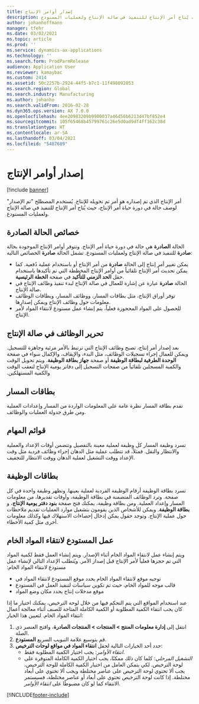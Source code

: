 ```yaml
---
title: إصدار أوامر الإنتاج
description: أمر الإنتاج الذي تم إصداره هو أمر تم تخويله للإنتاج. يُستخدم المصطلح "تم الإصدار" لوصف حالة في دورة حياة أمر الإنتاج، حيث يُتاح أمر الإنتاج للتنفيذ في صالة الإنتاج ولعمليات المستودع.
author: johanhoffmann
manager: tfehr
ms.date: 03/02/2021
ms.topic: article
ms.prod: ''
ms.service: dynamics-ax-applications
ms.technology: ''
ms.search.form: ProdParmRelease
audience: Application User
ms.reviewer: kamaybac
ms.custom: 2414
ms.assetid: 50c2257b-2924-44f5-b7c1-11f498092053
ms.search.region: Global
ms.search.industry: Manufacturing
ms.author: johanho
ms.search.validFrom: 2016-02-28
ms.dyn365.ops.version: AX 7.0.0
ms.openlocfilehash: 4ee20983209b9900037a46d56b6213d47bf852e4
ms.sourcegitcommit: 105f65468b45799761c26e5d0ad9df4ff162c38d
ms.translationtype: HT
ms.contentlocale: ar-SA
ms.lasthandoff: 03/04/2021
ms.locfileid: "5487689"
---
```

# <a name="release-production-orders"></a>إصدار أوامر الإنتاج

[!include [banner](../includes/banner.md)]

أمر الإنتاج الذي تم إصداره هو أمر تم تخويله للإنتاج. يُستخدم المصطلح "تم الإصدار" لوصف حالة في دورة حياة أمر الإنتاج، حيث يُتاح أمر الإنتاج للتنفيذ في صالة الإنتاج ولعمليات المستودع.

## <a name="characteristics-of-the-released-state"></a>خصائص الحالة الصادرة

الحالة **الصادرة** هي حالة في دورة حياة أمر الإنتاج. وتتوفر أوامر الإنتاج الموجودة بحالة **صادرة** للتنفيذ في صالة الإنتاج ولعمليات المستودع. تشمل الحالة **صادرة** الخصائص التالية:

- يمكن تغيير أمر إنتاج إلى الحالة **صادرة** من أمر الإنتاج أو باستخدام عملية دُفعية. كما يمكن تحديث أمر الإنتاج تلقائياً من أوامر الإنتاج المخططة التي تم تأكيدها باستخدام حقل **الحد الزمني للتأكيد‬** في صفحة **الخطة الرئيسية**.
- الحالة **صادرة** عبارة عن إشارة للعمال في صالة الإنتاج لبدء تنفيذ وظائف الإنتاج في صالة الإنتاج.
- توفر أوراق الإنتاج، مثل بطاقات المسار، ووظائف المسار، وبطاقات الوظائف معلومات حول وظائف الإنتاج ويمكن إصدارها.
- للحصول على المواد المحجوزة فعلياً، يتم إنشاء عمل مستودع لانتقاء المواد لأمر الإنتاج.

## <a name="releasing-jobs-to-the-shop-floor"></a>تحرير الوظائف في صالة الإنتاج

بعد إصدار أمر إنتاج، تصبح وظائف الإنتاج التي ترتبط بالأمر مرئية وجاهزة للتسجيل. ‏‫ويمكن للعمال إجراء تسجيلات الوظائف، مثل البدء، والإيقاف، والإكمال سواء في صفحة **الوحدة الطرفية لبطاقة الوظيفة** أو صفحة **جهاز بطاقة الوظيفة**. ويتم تحويل الوقت والكمية المسجلين تلقائياً من صفحات التسجيل إلى دفاتر يومية الإنتاج لتعقب الوقت والكمية المستهلكين.‬

## <a name="route-cards"></a>بطاقات المسار

تقدم بطاقة المسار نظرة عامة على المعلومات الواردة من المسار وإعدادات العملية ومن طرق جدولة العمليات والوظائف.

## <a name="route-jobs"></a>قوائم المهام

تسرد وظيفة المسار كل وظيفة لعملية معينة بالتفصيل وتتضمن أوقات الإعداد والعملية والانتظار والنقل. فمثلاً، قد تتطلب عملية مثل الدهان إجراء وظائف فردية مثل وقت الإعداد ووقت التشغيل لعملية الدهان ووقت الانتظار للتجفيف.

## <a name="job-cards"></a>بطاقات الوظيفة

تسرد بطاقة الوظيفة أرقام الوظيفة الفردية لعملية بعينها. وتظهر وظيفة واحدة في كل صفحة. وترد الوظائف المتضمنة في بطاقة الوظيفة، وأوقات تقديرها، من معلومات المسار وإعداد العملية. ومن بطاقة وظيفة، يمكنك فتح صفحة **بنود دفتر يومية الإنتاج**، و **بطاقة الوظيفة**. ويمكن للأشخاص الذين يقومون بتشغيل موارد العمليات تقديم ملاحظات حول عملية الإنتاج. وتوجد حقول يمكن إدخال إحصاءات الاستهلاك فيها وكذلك معلومات أخرى مثل كمية الأخطاء.

## <a name="warehouse-work-for-raw-material-picking"></a>عمل المستودع لانتقاء المواد الخام

ويتم إنشاء عمل لانتقاء المواد الخام أثناء الإصدار. ‏‫ويتم إنشاء العمل فقط لكمية المواد التي تم حجزها فعلياً لأمر الإنتاج قبل إصدار الأمر. ويُتطلب الإعداد التالي لإنشاء عمل مستودع لانتقاء المواد الخام:‬

- توجيه موقع لانتقاء المواد الخام يحدد موقع المستودع لانتقاء المواد في
- قالب موجه للمواد الخام، حيث تم تكوين سياسات لتنفيذ العمل في المستودع
- موقع مدخلات إنتاج يحدد مكان وضع المواد

عند استخدام المواقع التي يتم التحكم فيها من خلال لوحة الترخيص، يمكنك اختيار ما إذا كان يجب انتقاء الكمية المطلوبة أو الكمية الكاملة المتاحة للصنف أثناء معالجة أعمال انتقاء المواد الخام. لتعيين هذا الخيار:

1. انتقل إلى **إدارة معلومات المنتج \> المنتجات \> المنتجات الصادرة**، وافتح العنصر ذي الصلة.
1. قم بتوسيع علامة التبويب السريع **المستودع**.
1. حدد أحد الخيارات التالية لحقل **انتقاء المواد في مواقع لوحات الترخيص**:
    - *انتقاء الأوامر*: يجب اختيار الكمية المطلوبة فقط.
    - *التشغيل المرحلي*: كلما كان ذلك ممكنًا، يجب اختيار الكمية الكاملة المتوفرة على لوحة الترخيص. لكي يتمكن العامل من اختيار الكمية الكاملة للوحة الترخيص، يجب ألا تحتوي لوحة الترخيص على عناصر مختلطة ويجب ألا تحتوي على أبعاد مختلطة. إذا كانت لوحة الترخيص تحتوي على أبعاد أو عناصر مختلطة، فسيستمر الانتقاء كما لو كان مضبوطًا على *انتقاء الأوامر*.

[!INCLUDE[footer-include](../../includes/footer-banner.md)]